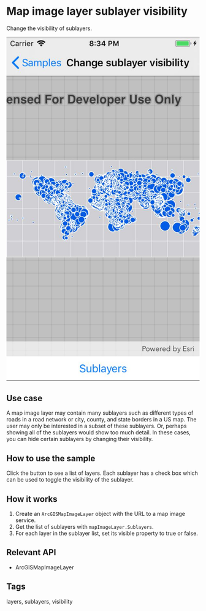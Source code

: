 # Map image layer sublayer visibility

Change the visibility of sublayers.

![screenshot](ChangeSublayerVisibility.jpg)

## Use case

A map image layer may contain many sublayers such as different types of roads in a road network or city, county, and state borders in a US map. The user may only be interested in a subset of these sublayers. Or, perhaps showing all of the sublayers would show too much detail. In these cases, you can hide certain sublayers by changing their visibility.

## How to use the sample

Click the button to see a list of layers. Each sublayer has a check box which can be used to toggle the visibility of the sublayer.

## How it works

1. Create an `ArcGISMapImageLayer` object with the URL to a map image service.
2. Get the list of sublayers with `mapImageLayer.Sublayers`.
3. For each layer in the sublayer list, set its visible property to true or false.

## Relevant API

* ArcGISMapImageLayer

## Tags

layers, sublayers, visibility
